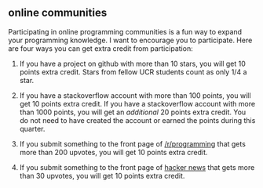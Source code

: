 ## online communities

Participating in online programming communities is a fun way to expand your programming knowledge.  I want to encourage you to participate.  Here are four ways you can get extra credit from participation:

1. If you have a project on github with more than 10 stars, you will get 10 points extra credit.  Stars from fellow UCR students count as only 1/4 a star.

2. If you have a stackoverflow account with more than 100 points, you will get 10 points extra credit.  If you have a stackoverflow account with more than 1000 points, you will get an *additional* 20 points extra credit.  You do not need to have created the account or earned the points during this quarter.

3. If you submit something to the front page of [/r/programming](http://www.reddit.com/r/programming) that gets more than 200 upvotes, you will get 10 points extra credit.

4. If you submit something to the front page of [hacker news](http://news.ycombinator.com) that gets more than 30 upvotes, you will get 10 points extra credit.
